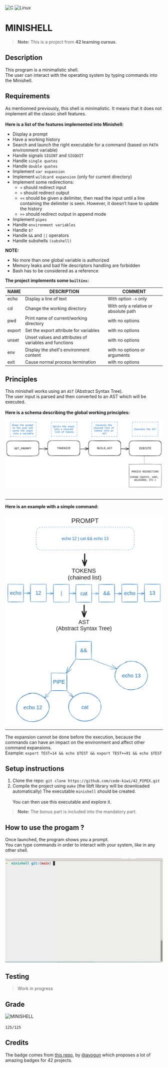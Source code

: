 ![C](https://img.shields.io/badge/c-%2300599C.svg?style=for-the-badge&logo=c&logoColor=white)
![Linux](https://img.shields.io/badge/Linux-FCC624?style=for-the-badge&logo=linux&logoColor=black)
# MINISHELL

> **Note:** This is a project from **42 learning cursus**.

## Description
This program is a minimalistic shell.<br>
The user can interact with the operating system by typing commands into the Minishell.

## Requirements
As mentionned previously, this shell is minimalistic. It means that it does not implement all the classic shell features.<br><br>
**Here is a list of the features implemented into Minishell:**<br>
- Display a prompt
- Have a working history
- Search and launch the right executable for a command (based on `PATH` environment variable)
- Handle signals `SIGINT` and `SIGQUIT`
- Handle `single quotes`
- Handle `double quotes`
- Implement `var expansion`
- Implement `wildcard expansion` (only for current directory)
- Implement some redirections:
    - `<` should redirect input
    - `>` should redirect output
    - `<<` should be given a delimiter, then read the input until a line containing the delimiter is seen. However, it doesn’t have to update the history
    - `>>` should redirect output in append mode
- Implement `pipes`
- Handle `environment variables`
- Handle `$?`
- Handle `&&` and `||` operators
- Handle subshells `(subshell)`

**NOTE:**<br>
- No more than one global variable is authorized
- Memory leaks and bad file descriptors handling are forbidden
- Bash has to be considered as a reference

**The project implements some `builtins`:**

|NAME   |DESCRIPTION                                            |COMMENT                               |
|-------|-------------------------------------------------------|--------------------------------------|
|echo   |Display a line of text                                 |With option `-n` only                 |
|cd     |Change the working directory                           |With only a relative or absolute path |
|pwd    |Print name of current/working directory                |with no options                       |
|export |Set the export attribute for variables                 |with no options                       |
|unset  |Unset values and attributes of variables and functions |with no options                       |
|env    |Display the shell's environment content                |with no options or arguments          |
|exit   |Cause normal process termination                       |with no options                       |

## Principles
This minishell works using an `AST` (Abstract Syntax Tree).<br>
The user input is parsed and then converted to an AST which will be executed.<br><br>
**Here is a schema describing the global working principles:**<br><br>
![PRINCIPLES](https://github.com/code-kiwi/42_MINISHELL/blob/main/assets/principles.png)
<br><br>

---
**Here is an example with a simple command:**<br><br>
![EXAMPLE](https://github.com/code-kiwi/42_MINISHELL/blob/main/assets/principles_example.png)
<br>

---
The expansion cannot be done before the execution, because the commands can have an impact on the environment and affect other command expansions.<br>
Example: `export TEST=14 && echo $TEST && export TEST+=91 && echo $TEST`


## Setup instructions
1. Clone the repo: `git clone https://github.com/code-kiwi/42_PIPEX.git`
2. Compile the project using `make` (the libft library will be downloaded automatically)
The executable `minishell` should be created.<br><br>
You can then use this executable and explore it.
> **Note:** The bonus part is included into the mandatory part.

## How to use the progam ?
Once launched, the program shows you a prompt.<br>
You can type commands in order to interact with your system, like in any other shell.<br><br>
![DEMO](https://github.com/code-kiwi/42_MINISHELL/blob/main/assets/minishell.gif)

## Testing
> Work in progress

## Grade
![MINISHELL](https://github.com/ayogun/42-project-badges/blob/main/badges/minishellm.png)<br><br>
`125/125`
## Credits
The badge comes from [this repo](https://github.com/ayogun/42-project-badges/tree/main), by [@ayogun](https://github.com/ayogun) which proposes a lot of amazing badges for 42 projects.
